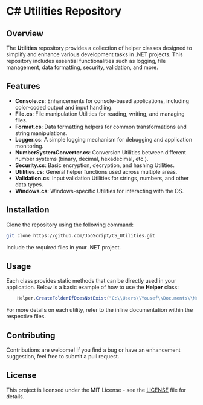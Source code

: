 # C# Utilities Repository

## Overview
The **Utilities** repository provides a collection of helper classes designed to simplify and enhance various development tasks in .NET projects. This repository includes essential functionalities such as logging, file management, data formatting, security, validation, and more.

## Features
- **Console.cs**: Enhancements for console-based applications, including color-coded output and input handling.
- **File.cs**: File manipulation Utilities for reading, writing, and managing files.
- **Format.cs**: Data formatting helpers for common transformations and string manipulations.
- **Logger.cs**: A simple logging mechanism for debugging and application monitoring.
- **NumberSystemConverter.cs**: Conversion Utilities between different number systems (binary, decimal, hexadecimal, etc.).
- **Security.cs**: Basic encryption, decryption, and hashing Utilities.
- **Utilities.cs**: General helper functions used across multiple areas.
- **Validation.cs**: Input validation Utilities for strings, numbers, and other data types.
- **Windows.cs**: Windows-specific Utilities for interacting with the OS.

## Installation
Clone the repository using the following command:
```sh
git clone https://github.com/JooScript/CS_Utilities.git
```
Include the required files in your .NET project.

## Usage
Each class provides static methods that can be directly used in your application. Below is a basic example of how to use the **Helper** class:
```csharp
    Helper.CreateFolderIfDoesNotExist("C:\\Users\\Yousef\\Documents\\New Folder");
```
For more details on each utility, refer to the inline documentation within the respective files.

## Contributing
Contributions are welcome! If you find a bug or have an enhancement suggestion, feel free to submit a pull request.

## License
This project is licensed under the MIT License - see the [LICENSE](LICENSE) file for details.
